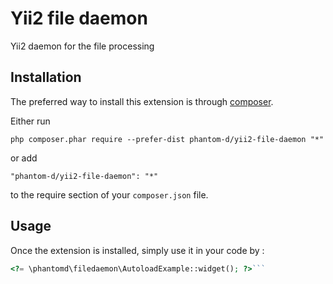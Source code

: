 Yii2 file daemon 
=================
Yii2 daemon for the file processing

Installation
------------

The preferred way to install this extension is through [composer](http://getcomposer.org/download/).

Either run

```
php composer.phar require --prefer-dist phantom-d/yii2-file-daemon "*"
```

or add

```
"phantom-d/yii2-file-daemon": "*"
```

to the require section of your `composer.json` file.


Usage
-----

Once the extension is installed, simply use it in your code by  :

```php
<?= \phantomd\filedaemon\AutoloadExample::widget(); ?>```